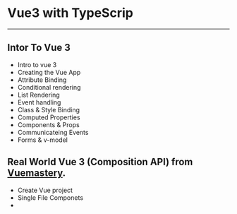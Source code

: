 # Vue3 with TypeScrip
--- 

## Intor To Vue 3

- Intro to vue 3
- Creating the Vue App
- Attribute Binding
- Conditional rendering
- List Rendering
- Event handling
- Class & Style Binding
- Computed Properties
- Components & Props
- Communicateing Events
- Forms & v-model


## Real World Vue 3 (Composition API) from [Vuemastery](https://www.vuemastery.com/).

- Create Vue project
- Single File Componets
- 